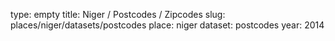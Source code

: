 type: empty
title: Niger / Postcodes / Zipcodes
slug: places/niger/datasets/postcodes
place: niger
dataset: postcodes
year: 2014
